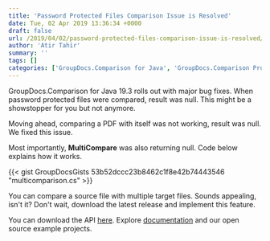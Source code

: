 ```yaml
---
title: 'Password Protected Files Comparison Issue is Resolved'
date: Tue, 02 Apr 2019 13:36:34 +0000
draft: false
url: /2019/04/02/password-protected-files-comparison-issue-is-resolved/
author: 'Atir Tahir'
summary: ''
tags: []
categories: ['GroupDocs.Comparison for Java', 'GroupDocs.Comparison Product Family']
---
```


GroupDocs.Comparison for Java 19.3 rolls out with major bug fixes. When password protected files were compared, result was null. This might be a showstopper for you but not anymore.

Moving ahead, comparing a PDF with itself was not working, result was null. We fixed this issue.

Most importantly, **MultiCompare** was also returning null. Code below explains how it works.

{{< gist GroupDocsGists 53b52dccc23b8462c1f8e42b74443546 "multicomparison.cs" >}}

You can compare a source file with multiple target files. Sounds appealing, isn't it? Don't wait, download the latest release and implement this feature.

You can download the API [here](https://downloads.groupdocs.com/comparison/java). Explore [documentation](https://docs.groupdocs.com/display/comparisonjava/Home) and our open source example projects.




